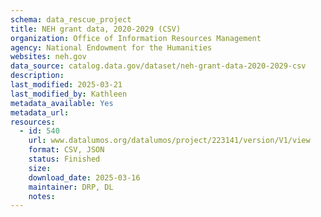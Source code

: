 ```yaml
---
schema: data_rescue_project 
title: NEH grant data, 2020-2029 (CSV)
organization: Office of Information Resources Management
agency: National Endowment for the Humanities
websites: neh.gov
data_source: catalog.data.gov/dataset/neh-grant-data-2020-2029-csv
description: 
last_modified: 2025-03-21
last_modified_by: Kathleen
metadata_available: Yes
metadata_url: 
resources:
  - id: 540
    url: www.datalumos.org/datalumos/project/223141/version/V1/view
    format: CSV, JSON
    status: Finished
    size: 
    download_date: 2025-03-16
    maintainer: DRP, DL
    notes: 
---
```

